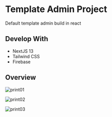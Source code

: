 # Template Admin Project

Default template admin build in react

## Develop With

- NextJS 13
- Tailwind CSS
- Firebase

## Overview

![print01](./docs/prints/Captura%20de%20Tela%202024-02-15%20às%2023.14.44.png)

![print02](./docs/prints/Captura%20de%20Tela%202024-02-15%20às%2023.14.56.png)

![print03](./docs/prints/Captura%20de%20Tela%202024-02-15%20às%2023.18.05.png)